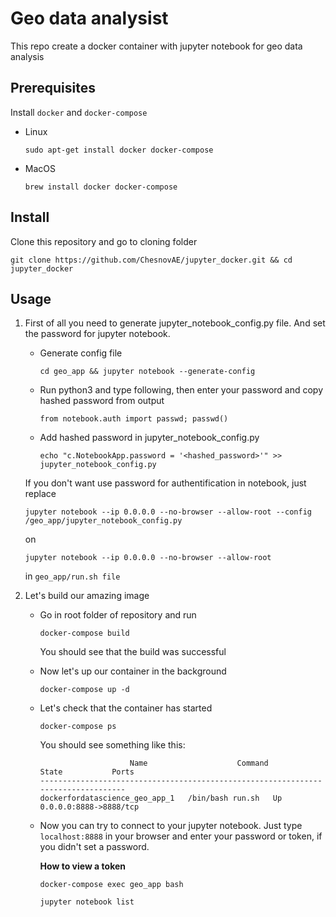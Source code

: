 # Geo data analysist

 This repo create a docker container with jupyter notebook for geo data analysis

## Prerequisites

Install ```docker``` and ```docker-compose```

- Linux

    ```
    sudo apt-get install docker docker-compose
    ```

- MacOS

    ```
    brew install docker docker-compose
    ```

## Install

Clone this repository and go to cloning folder

```
git clone https://github.com/ChesnovAE/jupyter_docker.git && cd jupyter_docker
```

## Usage

1. First of all you need to generate jupyter_notebook_config.py file. And set the password for jupyter notebook.

    - Generate config file

        ```
        cd geo_app && jupyter notebook --generate-config
        ```

    - Run python3 and type following, then enter your password and copy hashed password from output

        ```
        from notebook.auth import passwd; passwd()
        ```
    
    - Add hashed password in jupyter_notebook_config.py

        ```
        echo "c.NotebookApp.password = '<hashed_password>'" >> jupyter_notebook_config.py
        ```

    If you don't want use password for authentification in notebook, just replace 

    ```
    jupyter notebook --ip 0.0.0.0 --no-browser --allow-root --config /geo_app/jupyter_notebook_config.py
    ``` 

    on 

    ```
    jupyter notebook --ip 0.0.0.0 --no-browser --allow-root
    ```

    in ```geo_app/run.sh file```

2. Let's build our amazing image

    - Go in root folder of repository and run

        ```
        docker-compose build
        ```

        You should see that the build was successful
    
    - Now let's up our container in the background

        ```
        docker-compose up -d
        ```
    
    - Let's check that the container has started

        ```
        docker-compose ps
        ```

        You should see something like this:

        ```
                            Name                    Command        State           Ports          
        ----------------------------------------------------------------------------------
        dockerfordatascience_geo_app_1   /bin/bash run.sh   Up      0.0.0.0:8888->8888/tcp 
        ```
    
    - Now you can try to connect to your jupyter notebook. Just type ```localhost:8888``` in your browser and enter your password or token, if you didn't set a password.

        **How to view a token**

        ```
        docker-compose exec geo_app bash
        ```

        ```
        jupyter notebook list
        ```
